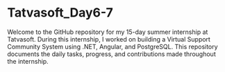 # Tatvasoft_Day6-7
Welcome to the GitHub repository for my 15-day summer internship at Tatvasoft. During this internship, I worked on building a Virtual Support Community System using .NET, Angular, and PostgreSQL. This repository documents the daily tasks, progress, and contributions made throughout the internship.
